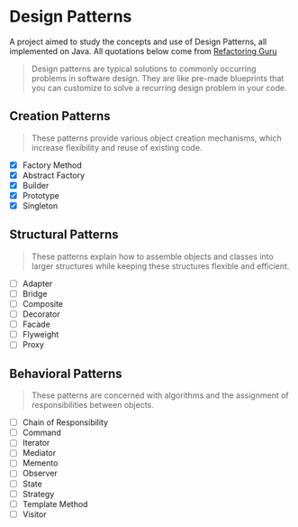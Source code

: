 # Design Patterns

A project aimed to study the concepts and use of Design Patterns, all implemented on Java. All quotations below come from [Refactoring Guru](https://refactoring.guru/design-patterns)

> Design patterns are typical solutions to commonly occurring problems in software design. They are like pre-made blueprints that you can customize to solve a recurring design problem in your code.

## Creation Patterns

> These patterns provide various object creation mechanisms, which increase flexibility and reuse of existing code.

- [x] Factory Method
- [x] Abstract Factory
- [x] Builder
- [x] Prototype
- [x] Singleton

## Structural Patterns

> These patterns explain how to assemble objects and classes into larger structures while keeping these structures flexible and efficient.

- [ ] Adapter
- [ ] Bridge
- [ ] Composite
- [ ] Decorator
- [ ] Facade
- [ ] Flyweight
- [ ] Proxy

## Behavioral Patterns

> These patterns are concerned with algorithms and the assignment of responsibilities between objects.

- [ ] Chain of Responsibility
- [ ] Command
- [ ] Iterator
- [ ] Mediator
- [ ] Memento
- [ ] Observer
- [ ] State
- [ ] Strategy
- [ ] Template Method
- [ ] Visitor
